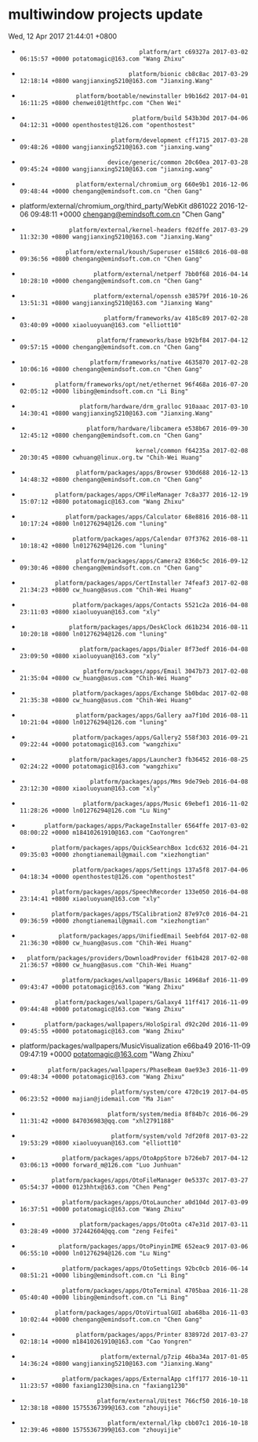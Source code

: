 # multiwindow projects update
Wed, 12 Apr 2017 21:44:01 +0800
-                                       platform/art c69327a 2017-03-02 06:15:57 +0000 potatomagic@163.com "Wang Zhixu" 
-                                    platform/bionic cb8c8ac 2017-03-29 12:18:14 +0800 wangjianxing5210@163.com "Jianxing.Wang" 
-                     platform/bootable/newinstaller b9b16d2 2017-04-01 16:11:25 +0800 chenwei01@thtfpc.com "Chen Wei" 
-                                     platform/build 543b30d 2017-04-06 04:12:31 +0000 openthostest@126.com "openthostest" 
-                               platform/development cff1715 2017-03-28 09:48:26 +0800 wangjianxing5210@163.com "jianxing.wang" 
-                              device/generic/common 20c60ea 2017-03-28 09:45:24 +0800 wangjianxing5210@163.com "jianxing.wang" 
-                     platform/external/chromium_org 660e9b1 2016-12-06 09:48:44 +0000 chengang@emindsoft.com.cn "Chen Gang" 
-  platform/external/chromium_org/third_party/WebKit d861022 2016-12-06 09:48:11 +0000 chengang@emindsoft.com.cn "Chen Gang" 
-                   platform/external/kernel-headers f02dffe 2017-03-29 11:32:30 +0800 wangjianxing5210@163.com "Jianxing.Wang" 
-                  platform/external/koush/Superuser e1588c6 2016-08-08 09:36:56 +0800 chengang@emindsoft.com.cn "Chen Gang" 
-                          platform/external/netperf 7bb0f68 2016-04-14 10:28:10 +0000 chengang@emindsoft.com.cn "Chen Gang" 
-                          platform/external/openssh e38579f 2016-10-26 13:51:31 +0800 wangjianxing5210@163.com "Jianxing Wang" 
-                             platform/frameworks/av 4185c89 2017-02-28 03:40:09 +0000 xiaoluoyuan@163.com "elliott10" 
-                           platform/frameworks/base b92bf84 2017-04-12 09:57:15 +0000 chengang@emindsoft.com.cn "Chen Gang" 
-                         platform/frameworks/native 4635870 2017-02-28 10:06:16 +0800 chengang@emindsoft.com.cn "Chen Gang" 
-               platform/frameworks/opt/net/ethernet 96f468a 2016-07-20 02:05:12 +0000 libing@emindsoft.com.cn "Li Bing" 
-                      platform/hardware/drm_gralloc 910aaac 2017-03-10 14:30:41 +0800 wangjianxing5210@163.com "Jianxing.Wang" 
-                        platform/hardware/libcamera e538b67 2016-09-30 12:45:12 +0800 chengang@emindsoft.com.cn "Chen Gang" 
-                                      kernel/common f64235a 2017-02-08 20:30:45 +0800 cwhuang@linux.org.tw "Chih-Wei Huang" 
-                     platform/packages/apps/Browser 930d688 2016-12-13 14:48:32 +0800 chengang@emindsoft.com.cn "Chen Gang" 
-               platform/packages/apps/CMFileManager 7c8a377 2016-12-19 15:07:12 +0800 potatomagic@163.com "Wang Zhixu" 
-                  platform/packages/apps/Calculator 68e8816 2016-08-11 10:17:24 +0800 ln01276294@126.com "luning" 
-                    platform/packages/apps/Calendar 07f3762 2016-08-11 10:18:42 +0800 ln01276294@126.com "luning" 
-                     platform/packages/apps/Camera2 8360c5c 2016-09-12 09:30:46 +0800 chengang@emindsoft.com.cn "Chen Gang" 
-               platform/packages/apps/CertInstaller 74feaf3 2017-02-08 21:34:23 +0800 cw_huang@asus.com "Chih-Wei Huang" 
-                    platform/packages/apps/Contacts 5521c2a 2016-04-08 23:11:03 +0800 xiaoluoyuan@163.com "xly" 
-                   platform/packages/apps/DeskClock d61b234 2016-08-11 10:20:18 +0800 ln01276294@126.com "luning" 
-                      platform/packages/apps/Dialer 8f73edf 2016-04-08 23:09:50 +0800 xiaoluoyuan@163.com "xly" 
-                       platform/packages/apps/Email 3047b73 2017-02-08 21:35:04 +0800 cw_huang@asus.com "Chih-Wei Huang" 
-                    platform/packages/apps/Exchange 5b0bdac 2017-02-08 21:35:38 +0800 cw_huang@asus.com "Chih-Wei Huang" 
-                     platform/packages/apps/Gallery aa7f10d 2016-08-11 10:21:04 +0800 ln01276294@126.com "luning" 
-                    platform/packages/apps/Gallery2 558f303 2016-09-21 09:22:44 +0000 potatomagic@163.com "wangzhixu" 
-                   platform/packages/apps/Launcher3 fb36452 2016-08-25 02:24:22 +0000 potatomagic@163.com "wangzhixu" 
-                         platform/packages/apps/Mms 9de79eb 2016-04-08 23:12:30 +0800 xiaoluoyuan@163.com "xly" 
-                       platform/packages/apps/Music 69ebef1 2016-11-02 11:28:26 +0000 ln01276294@126.com "Lu Ning" 
-            platform/packages/apps/PackageInstaller 6564ffe 2017-03-02 08:00:22 +0000 m18410261910@163.com "CaoYongren" 
-              platform/packages/apps/QuickSearchBox 1cdc632 2016-04-21 09:35:03 +0000 zhongtianemail@gmail.com "xiezhongtian" 
-                    platform/packages/apps/Settings 137a5f8 2017-04-06 04:18:34 +0000 openthostest@126.com "openthostest" 
-              platform/packages/apps/SpeechRecorder 133e050 2016-04-08 23:14:41 +0800 xiaoluoyuan@163.com "xly" 
-              platform/packages/apps/TSCalibration2 87e97c0 2016-04-21 09:36:59 +0000 zhongtianemail@gmail.com "xiezhongtian" 
-                platform/packages/apps/UnifiedEmail 5eebfd4 2017-02-08 21:36:30 +0800 cw_huang@asus.com "Chih-Wei Huang" 
-       platform/packages/providers/DownloadProvider f61b428 2017-02-08 21:36:57 +0800 cw_huang@asus.com "Chih-Wei Huang" 
-                 platform/packages/wallpapers/Basic 14968af 2016-11-09 09:43:47 +0000 potatomagic@163.com "Wang Zhixu" 
-               platform/packages/wallpapers/Galaxy4 11ff417 2016-11-09 09:44:48 +0000 potatomagic@163.com "Wang Zhixu" 
-            platform/packages/wallpapers/HoloSpiral d92c20d 2016-11-09 09:45:55 +0000 potatomagic@163.com "Wang Zhixu" 
-    platform/packages/wallpapers/MusicVisualization e66ba49 2016-11-09 09:47:19 +0000 potatomagic@163.com "Wang Zhixu" 
-             platform/packages/wallpapers/PhaseBeam 0ae93e3 2016-11-09 09:48:34 +0000 potatomagic@163.com "Wang Zhixu" 
-                               platform/system/core 4720c19 2017-04-05 06:23:52 +0000 majian@jidemail.com "Ma Jian" 
-                              platform/system/media 8f84b7c 2016-06-29 11:31:42 +0000 847036983@qq.com "xhl2791188" 
-                               platform/system/vold 7df20f8 2017-03-22 19:53:29 +0800 xiaoluoyuan@163.com "elliott10" 
-                 platform/packages/apps/OtoAppStore b726eb7 2017-04-12 03:06:13 +0000 forward_m@126.com "Luo Junhuan" 
-              platform/packages/apps/OtoFileManager 0e5337c 2017-03-27 05:54:37 +0000 0123hhtx@163.com "Chen Peng" 
-                 platform/packages/apps/OtoLauncher a0d104d 2017-03-09 16:37:51 +0000 potatomagic@163.com "Wang Zhixu" 
-                      platform/packages/apps/OtoOta c47e31d 2017-03-11 03:28:49 +0000 372442604@qq.com "zeng Feifei" 
-                platform/packages/apps/OtoPinyinIME 652eac9 2017-03-06 06:55:10 +0000 ln01276294@126.com "Lu Ning" 
-                 platform/packages/apps/OtoSettings 92bc0cb 2016-06-14 08:51:21 +0000 libing@emindsoft.com.cn "Li Bing" 
-                 platform/packages/apps/OtoTerminal 4705baa 2016-11-28 05:40:40 +0000 libing@emindsoft.com.cn "Li Bing" 
-               platform/packages/apps/OtoVirtualGUI aba68ba 2016-11-03 10:02:44 +0000 chengang@emindsoft.com.cn "Chen Gang" 
-                     platform/packages/apps/Printer 838972d 2017-03-27 02:18:14 +0000 m18410261910@163.com "Cao Yongren" 
-                            platform/external/p7zip 46ba34a 2017-01-05 14:36:24 +0800 wangjianxing5210@163.com "Jianxing.Wang" 
-                 platform/packages/apps/ExternalApp c1ff177 2016-10-11 11:23:57 +0800 faxiang1230@sina.cn "faxiang1230" 
-                           platform/external/Uitest 766cf50 2016-10-18 12:38:18 +0800 15755367399@163.com "zhouyijie" 
-                              platform/external/lkp cbb07c1 2016-10-18 12:39:46 +0800 15755367399@163.com "zhouyijie" 
